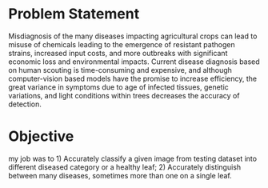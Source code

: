 # Problem Statement
Misdiagnosis of the many diseases impacting agricultural crops can lead to misuse of chemicals leading to the emergence of resistant pathogen strains, increased input costs, and more outbreaks with significant economic loss and environmental impacts. Current disease diagnosis based on human scouting is time-consuming and expensive, and although computer-vision based models have the promise to increase efficiency, the great variance in symptoms due to age of infected tissues, genetic variations, and light conditions within trees decreases the accuracy of detection.

# Objective
my job was to  1) Accurately classify a given image from testing dataset into different diseased category or a healthy leaf; 2) Accurately distinguish between many diseases, sometimes more than one on a single leaf.
